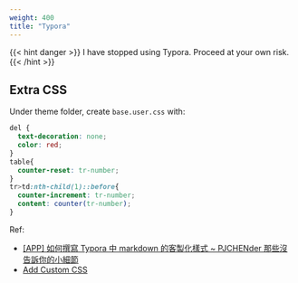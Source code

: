 ```yaml
---
weight: 400
title: "Typora"
---
```


{{< hint danger >}}
I have stopped using Typora. Proceed at your own risk.
{{< /hint >}}

## Extra CSS

Under theme folder, create `base.user.css` with:

```css
del {
  text-decoration: none;
  color: red;
}
table{
  counter-reset: tr-number;
}
tr>td:nth-child(1)::before{
  counter-increment: tr-number;
  content: counter(tr-number);
}
```

Ref:

- [[APP] 如何撰寫 Typora 中 markdown 的客製化樣式 ~ PJCHENder 那些沒告訴你的小細節](https://pjchender.blogspot.com/2018/04/app-typora.html)
- [Add Custom CSS](http://support.typora.io/Add-Custom-CSS/)
